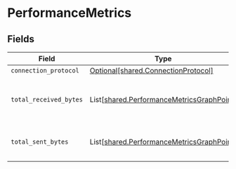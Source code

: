 # PerformanceMetrics


## Fields

| Field                                                                                            | Type                                                                                             | Required                                                                                         | Description                                                                                      |
| ------------------------------------------------------------------------------------------------ | ------------------------------------------------------------------------------------------------ | ------------------------------------------------------------------------------------------------ | ------------------------------------------------------------------------------------------------ |
| `connection_protocol`                                                                            | [Optional[shared.ConnectionProtocol]](../../models/shared/connectionprotocol.md)                 | :heavy_minus_sign:                                                                               | N/A                                                                                              |
| `total_received_bytes`                                                                           | List[[shared.PerformanceMetricsGraphPoint](../../models/shared/performancemetricsgraphpoint.md)] | :heavy_minus_sign:                                                                               | Return a list of total received bytes per connection                                             |
| `total_sent_bytes`                                                                               | List[[shared.PerformanceMetricsGraphPoint](../../models/shared/performancemetricsgraphpoint.md)] | :heavy_minus_sign:                                                                               | Return a list of total sent bytes per connection                                                 |